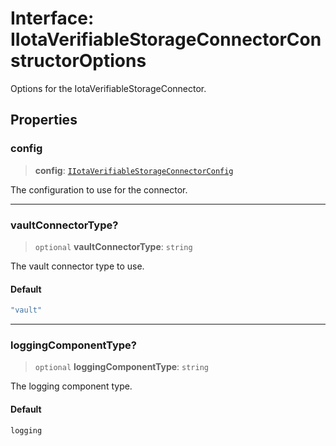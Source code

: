# Interface: IIotaVerifiableStorageConnectorConstructorOptions

Options for the IotaVerifiableStorageConnector.

## Properties

### config

> **config**: [`IIotaVerifiableStorageConnectorConfig`](IIotaVerifiableStorageConnectorConfig.md)

The configuration to use for the connector.

***

### vaultConnectorType?

> `optional` **vaultConnectorType**: `string`

The vault connector type to use.

#### Default

```ts
"vault"
```

***

### loggingComponentType?

> `optional` **loggingComponentType**: `string`

The logging component type.

#### Default

```ts
logging
```
